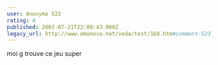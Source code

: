 ```yaml
---
user: Anonyme 523
rating: 4
published: 2003-07-21T22:08:43.000Z
legacy_url: http://www.emunova.net/veda/test/168.htm#comment-523
---
```

moi g trouve ce jeu super